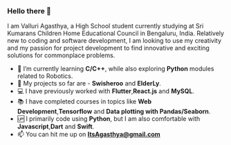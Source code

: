 ### Hello there 👋

I am Valluri Agasthya, a High School student currently studying at Sri Kumarans Children Home Educational Council in Bengaluru, India.
Relatively new to coding and software development, I am looking to use my creativity and my passion for project development to find innovative and exciting solutions for commonplace problems.


- 🌱 I’m currently learning **C/C++**, while also exploring **Python** modules related to Robotics.
- 🔔 My projects so far are - **Swisheroo** and **ElderLy**.
- 💻 I have previously worked with **Flutter**,**React.js** and **MySQL**.
- 📚 I have completed courses in topics like **Web Development**,**Tensorflow** and **Data plotting with Pandas/Seaborn**.
- 🆙 I primarily code using **Python**, but I am also comfortable with **Javascript**,**Dart** and **Swift**.
- 📫 You can hit me up on **ItsAgasthya@gmail.com**



